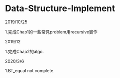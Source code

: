 # Data-Structure-Implement
2019/10/25

1.完成Chap1的一些常見problem用recursive實作

2019/12

1.完成Chap2的algo.

2020/3/6

1.BT_equal not complete.
